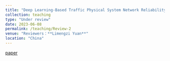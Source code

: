 ```yaml
---
title: "Deep Learning-Based Traffic Physical System Network Reliability Prediction and Enhancement Strategy. "
collection: teaching
type: "Under review"
date: 2023-06-08
permalink: /teaching/Review-2
venue: "Reviewers：**Limengzi Yuan**"
location: "China"
---
```


[paper](https://baidu.com)
